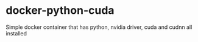 # docker-python-cuda
Simple docker container that has python, nvidia driver, cuda and cudnn all installed
